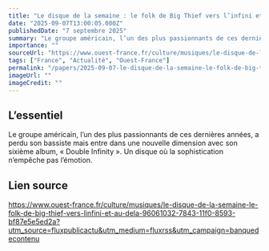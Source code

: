 ```yaml
---
title: "Le disque de la semaine : le folk de Big Thief vers l’infini et au-delà"
date: "2025-09-07T13:00:05.000Z"
publishedDate: "7 septembre 2025"
summary: "Le groupe américain, l’un des plus passionnants de ces dernières années, a perdu son bassiste mais entre dans une nouvelle dimension avec son sixième album, « Double Infinity ». Un disque où la sophistication n’empêche pas l’émotion."
importance: ""
sourceUrl: "https://www.ouest-france.fr/culture/musiques/le-disque-de-la-semaine-le-folk-de-big-thief-vers-linfini-et-au-dela-96061032-7843-11f0-8593-bf87e5e5ed2a?utm_source=fluxpublicactu&utm_medium=fluxrss&utm_campaign=banquedecontenu"
tags: ["France", "Actualité", "Ouest-France"]
permalink: "/papers/2025-09-07-le-disque-de-la-semaine-le-folk-de-big-thief-vers-linfini-et-au-dela"
imageUrl: ""
imageCredit: ""
---
```


## L’essentiel

Le groupe américain, l’un des plus passionnants de ces dernières années, a perdu son bassiste mais entre dans une nouvelle dimension avec son sixième album, « Double Infinity ». Un disque où la sophistication n’empêche pas l’émotion.

## Lien source

https://www.ouest-france.fr/culture/musiques/le-disque-de-la-semaine-le-folk-de-big-thief-vers-linfini-et-au-dela-96061032-7843-11f0-8593-bf87e5e5ed2a?utm_source=fluxpublicactu&utm_medium=fluxrss&utm_campaign=banquedecontenu
